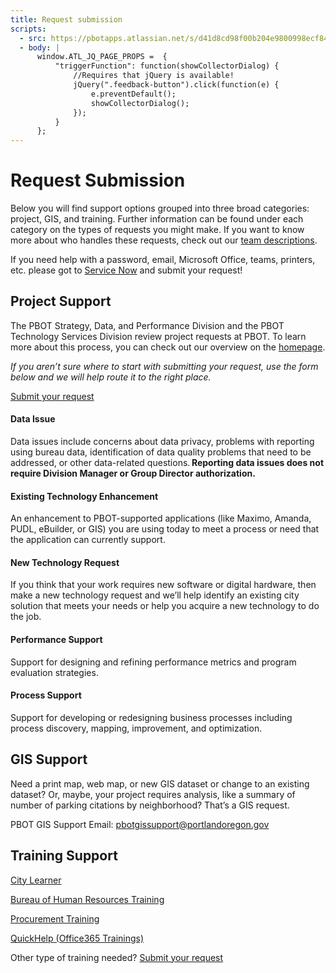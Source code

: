 ```yaml
---
title: Request submission
scripts:
  - src: https://pbotapps.atlassian.net/s/d41d8cd98f00b204e9800998ecf8427e-T/6i46lu/b/8/c95134bc67d3a521bb3f4331beb9b804/_/download/batch/com.atlassian.jira.collector.plugin.jira-issue-collector-plugin:issuecollector/com.atlassian.jira.collector.plugin.jira-issue-collector-plugin:issuecollector.js?locale=en-US&collectorId=1cdfc169
  - body: |
      window.ATL_JQ_PAGE_PROPS =  {
          "triggerFunction": function(showCollectorDialog) {
              //Requires that jQuery is available! 
              jQuery(".feedback-button").click(function(e) {
                  e.preventDefault();
                  showCollectorDialog();
              });
          }
      };
---
```


# Request Submission

Below you will find support options grouped into three broad categories: project, GIS, and training. Further information can be found under each category on the types of requests you might make. If you want to know more about who handles these requests, check out our [team descriptions](./team).

<div class="pl-4 pr-4 border-1 border-red-500 rounded-md" markdown="1">

If you need help with a password, email, Microsoft Office, teams, printers, etc. please got to [Service Now](https://portland.service-now.com/sp) and submit your request!

</div>

<div class="pl-4 border-l-4 border-marine-500" markdown="1">

## Project Support

The PBOT Strategy, Data, and Performance Division and the PBOT Technology Services Division review project requests at PBOT. To learn more about this process, you can check out our overview on the [homepage](..).

_If you aren’t sure where to start with submitting your request, use the form below and we will help route it to the right place._

<a href="#" class="feedback-button inline-flex rounded-md border border-blue-800 px-4 py-2 font-semibold text-blue-800 hover:bg-blue-800 hover:text-blue-100">Submit your request</a>

#### Data Issue

Data issues include concerns about data privacy, problems with reporting using bureau data, identification of data quality problems that need to be addressed, or other data-related questions. **Reporting data issues does not require Division Manager or Group Director authorization.**

#### Existing Technology Enhancement

An enhancement to PBOT-supported applications (like Maximo, Amanda, PUDL, eBuilder, or GIS) you are using today to meet a process or need that the application can currently support.

#### New Technology Request

If you think that your work requires new software or digital hardware, then make a new technology request and we’ll help identify an existing city solution that meets your needs or help you acquire a new technology to do the job.

#### Performance Support

Support for designing and refining performance metrics and program evaluation strategies.

#### Process Support

Support for developing or redesigning business processes including process discovery, mapping, improvement, and optimization.

</div>

<div class="border-l-4 border-tangerine-500 pl-4" markdown="1">

## GIS Support

Need a print map, web map, or new GIS dataset or change to an existing dataset? Or, maybe, your project requires analysis, like a summary of number of parking citations by neighborhood? That’s a GIS request.

PBOT GIS Support Email: [pbotgissupport@portlandoregon.gov](mailto:pbotgissupport@portlandoregon.gov)

</div>

<div class="border-l-4 border-green-500 pl-4" markdown="1">

## Training Support

[City Learner](https://cityofport.plateau.com/learning)

[Bureau of Human Resources Training](https://employees.portland.gov/human-resources/documents?search=training)

[Procurement Training](https://employees.portland.gov/procurement/training)

[QuickHelp (Office365 Trainings)](https://app.quickhelp.com/PortlandOregon/)

Other type of training needed? <a href="#" class="feedback-button inline-flex rounded-md border border-blue-800 px-4 py-2 font-semibold text-blue-800 hover:bg-blue-800 hover:text-blue-100">Submit your request</a>

</div>
